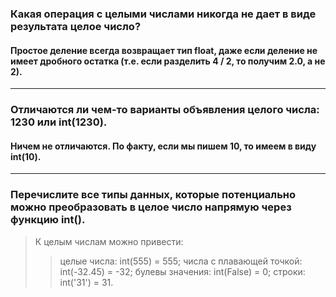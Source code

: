 ### Какая операция с целыми числами никогда не дает в виде результата целое число?
#### Простое деление всегда возвращает тип float, даже если деление не имеет дробного остатка (т.е. если разделить 4 / 2, то получим 2.0, а не 2).
___
### Отличаются ли чем-то варианты объявления целого числа: 1230 или int(1230).
#### Ничем не отличаются. По факту, если мы пишем 10, то имеем в виду int(10).
___
### Перечислите все типы данных, которые потенциально можно преобразовать в целое число напрямую через функцию int().
> К целым числам можно привести:
>> целые числа: int(555) = 555;
>> числа с плавающей точкой: int(-32.45) = -32;
>> булевы значения: int(False) = 0;
>> строки: int('31') = 31.
